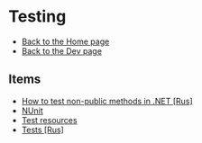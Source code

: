 # Testing

- [Back to the Home page](../../README.md)
- [Back to the Dev page](../README.md)

## Items
- [How to test non-public methods in .NET [Rus]](How%20to%20test%20non-public%20methods%20in%20.NET%20[Rus].md)
- [NUnit](NUnit.md)
- [Test resources](Test%20resources.md)
- [Tests [Rus]](Tests%20[Rus].md)
